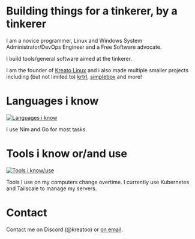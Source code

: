 # Building things for a tinkerer, by a tinkerer
I am a novice programmer, Linux and Windows System Administrator/DevOps Engineer and a Free Software advocate.

I build tools/general software aimed at the tinkerer.

I am the founder of [Kreato Linux](https://linux.kreato.dev) and i also made multiple smaller projects including (but not limited to) [krtrl](https://github.com/krtrl), [simplebox](https://github.com/kreatosuserland/simplebox) and more!

# Languages i know
[![Languages i know](https://skillicons.dev/icons?i=nim,go,bash,python,md,html,css,sass,lua,powershell,svelte)](https://skillicons.dev)

I use Nim and Go for most tasks.

# Tools i know or/and use
[![Tools i know/use](https://skillicons.dev/icons?i=linux,windows,apple,kubernetes,ansible,nix,bsd,git,github,neovim,vim,ghactions,terraform,visualstudio,vscode,stackoverflow,gitlab,cloudflare,docker,discord,azure,gcp,linkedin,heroku,emacs)](https://skillicons.dev)

Tools I use on my computers change overtime. I currently use Kubernetes and Tailscale to manage my servers.

# Contact
Contact me on Discord (@kreatoo) or [on email](mailto:kreato@kreato.dev).
